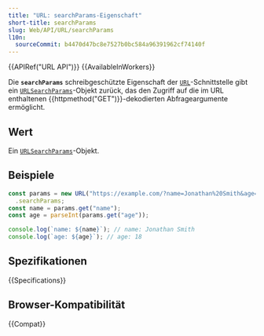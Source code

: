 ```yaml
---
title: "URL: searchParams-Eigenschaft"
short-title: searchParams
slug: Web/API/URL/searchParams
l10n:
  sourceCommit: b4470d47bc8e7527b0bc584a96391962cf74140f
---
```


{{APIRef("URL API")}} {{AvailableInWorkers}}

Die **`searchParams`** schreibgeschützte Eigenschaft der
[`URL`](/de/docs/Web/API/URL)-Schnittstelle gibt ein [`URLSearchParams`](/de/docs/Web/API/URLSearchParams)-Objekt zurück, das den Zugriff auf die im URL enthaltenen {{httpmethod("GET")}}-dekodierten Abfrageargumente ermöglicht.

## Wert

Ein [`URLSearchParams`](/de/docs/Web/API/URLSearchParams)-Objekt.

## Beispiele

```js
const params = new URL("https://example.com/?name=Jonathan%20Smith&age=18")
  .searchParams;
const name = params.get("name");
const age = parseInt(params.get("age"));

console.log(`name: ${name}`); // name: Jonathan Smith
console.log(`age: ${age}`); // age: 18
```

## Spezifikationen

{{Specifications}}

## Browser-Kompatibilität

{{Compat}}
